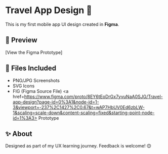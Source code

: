 
# Travel App Design 🛫  
This is my first mobile app UI design created in **Figma**.  

## 🔗 Preview  
[View the Figma Prototype] 

## 📂 Files Included  
- PNG/JPG Screenshots  
- SVG Icons  
- FIG (Figma Source File)  <a href=https://www.figma.com/proto/8EY6tEoDrGx7yvuNaA0SJG/Travel-app-design?page-id=0%3A1&node-id=1-3&viewport=-237%2C1427%2C0.67&t=wAP7HbUV0Ed6zbLW-1&scaling=scale-down&content-scaling=fixed&starting-point-node-id=1%3A3> Prototype </a>

## ✨ About  
Designed as part of my UX learning journey. Feedback is welcome! 😊  
